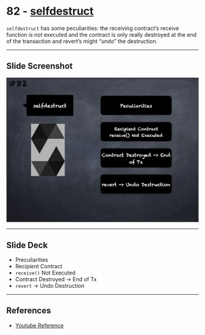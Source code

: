 # 82 - [selfdestruct](selfdestruct.md)
`selfdestruct` has some peculiarities: the receiving contract’s receive function is not executed and the contract is only really destroyed at the end of the transaction and revert’s might “undo” the destruction.

___
## Slide Screenshot
![082.png](../../images/solidity101/082.png)
___
## Slide Deck
- Preculiarities
- Recipient Contract
- `receive()` Not Executed
- Contract Destroyed -> End of Tx
- `revert` -> Undo Destruction
___
## References
- [Youtube Reference](https://youtu.be/_oN7XuyhoZA?t=69)


